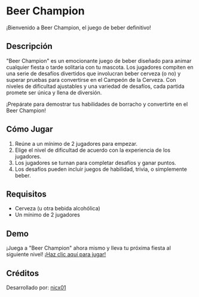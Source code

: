 # Beer Champion

¡Bienvenido a Beer Champion, el juego de beber definitivo!

## Descripción
"Beer Champion" es un emocionante juego de beber diseñado para animar cualquier fiesta o tarde solitaria con tu mascota. Los jugadores compiten en una serie de desafíos divertidos que involucran beber cerveza (o no) y superar pruebas para convertirse en el Campeón de la Cerveza. Con niveles de dificultad ajustables y una variedad de desafíos, cada partida promete ser única y llena de diversión.

¡Prepárate para demostrar tus habilidades de borracho y convertirte en el Beer Champion!

## Cómo Jugar
1. Reúne a un mínimo de 2 jugadores para empezar.
2. Elige el nivel de dificultad de acuerdo con la experiencia de los jugadores.
3. Los jugadores se turnan para completar desafíos y ganar puntos.
4. Los desafíos pueden incluir juegos de habilidad, trivia, o simplemente beber.

## Requisitos
- Cerveza (u otra bebida alcohólica)
- Un mínimo de 2 jugadores

## Demo
¡Juega a "Beer Champion" ahora mismo y lleva tu próxima fiesta al siguiente nivel!
[¡Haz clic aquí para jugar!](https://nicx01.github.io/beerChampion/)

## Créditos
Desarrollado por: [nicx01](https://github.com/nicx01)
